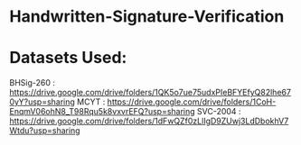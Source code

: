 # Handwritten-Signature-Verification

# Datasets Used:
BHSig-260 : https://drive.google.com/drive/folders/1QK5o7ue75udxPIeBFYEfyQ82lhe670yY?usp=sharing
MCYT : https://drive.google.com/drive/folders/1CoH-EnqmV06ohN8_T98Rqu5k8vxvrEFQ?usp=sharing
SVC-2004 : https://drive.google.com/drive/folders/1dFwQZf0zLlIgD9ZUwj3LdDbokhV7Wtdu?usp=sharing
